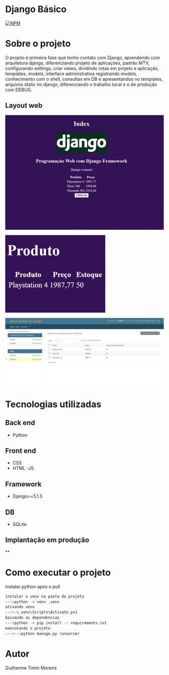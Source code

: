 #  Django Básico
[![NPM](https://img.shields.io/npm/l/react)](https://github.com/GuilhermeGTM/ProjetoFilmes/blob/main/LICENSE) 

# Sobre o projeto

  O projeto é primeira fase que tenho contato com Django, aprendendo com arquitetura django, diferenciando projeto de aplicações, padrão MTV, configurando settings,
criar views, dividindo rotas em projeto e aplicação, templates, models, interface administrativa registrando models, conhecimento com o shell, consultas em DB e apresentandos 
no templates, arquivos static no django, diferenciando o trabalho local e o de produção com DEBUG.

## Layout web
![Web 1](https://github.com/GuilhermeGTM/PythonDjangoBasico/blob/master/demo/img1.png)

![Web 2](https://github.com/GuilhermeGTM/PythonDjangoBasico/blob/master/demo/img3.png)

![Web 3](https://github.com/GuilhermeGTM/PythonDjangoBasico/blob/master/demo/img2.png)


# Tecnologias utilizadas

## Back end
- Python

## Front end
- CSS
- HTML
-JS

## Framework
- Django==5.1.3

## DB
- SQLite

## Implantação em produção
**

# Como executar o projeto
instalar python
após  o pull
```bash
instalar o venv na pasta do projeto
--->python -m venv .venv
ativando venv
--->.\.venv\Scripts\Activate.ps1
baixando as dependencias
--->python -m pip install -r requirements.txt
executando o projeto
--->-->python manage.py runserver
```

# Autor

Guilherme Timm Moreira

